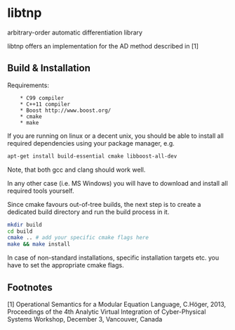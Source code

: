 libtnp
======

arbitrary-order automatic differentiation library

libtnp offers an implementation for the AD method described in [1]

Build & Installation
--------------------

Requirements:

        * C99 compiler
        * C++11 compiler
        * Boost http://www.boost.org/
        * cmake
        * make
        
If you are running on linux or a decent unix, you should be able to install all required dependencies using your package manager, e.g. 

```sh
apt-get install build-essential cmake libboost-all-dev
```
Note, that both gcc and clang should work well.

In any other case (i.e. MS Windows) you will have to download and install all required tools yourself.

Since cmake favours out-of-tree builds, the next step is to create a dedicated build directory and run the build process in it. 

```sh
mkdir build
cd build
cmake .. # add your specific cmake flags here
make && make install
```

In case of non-standard installations, specific installation targets etc. you have to set the appropriate cmake flags.

Footnotes
---------

[1] Operational Semantics for a Modular Equation Language, C.Höger, 2013, Proceedings of the 4th Analytic Virtual Integration of Cyber-Physical Systems Workshop, December 3, Vancouver, Canada

